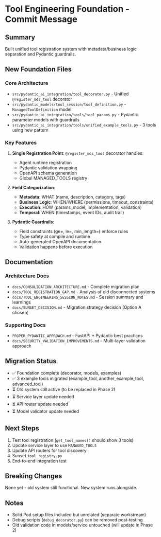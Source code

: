 # Tool Engineering Foundation - Commit Message

## Summary
Built unified tool registration system with metadata/business logic separation and Pydantic guardrails.

## New Foundation Files

### Core Architecture
- `src/pydantic_ai_integration/tool_decorator.py` - Unified `@register_mds_tool` decorator
- `src/pydantic_models/tool_session/tool_definition.py` - `ManagedToolDefinition` model
- `src/pydantic_ai_integration/tools/tool_params.py` - Pydantic parameter models with guardrails
- `src/pydantic_ai_integration/tools/unified_example_tools.py` - 3 tools using new pattern

### Key Features
1. **Single Registration Point**: `@register_mds_tool` decorator handles:
   - Agent runtime registration
   - Pydantic validation wrapping
   - OpenAPI schema generation
   - Global MANAGED_TOOLS registry

2. **Field Categorization**:
   - **Metadata**: WHAT (name, description, category, tags)
   - **Business Logic**: WHEN/WHERE (permissions, timeout, constraints)
   - **Execution**: HOW (params_model, implementation, validation)
   - **Temporal**: WHEN (timestamps, event IDs, audit trail)

3. **Pydantic Guardrails**:
   - Field constraints (ge=, le=, min_length=) enforce rules
   - Type safety at compile and runtime
   - Auto-generated OpenAPI documentation
   - Validation happens before execution

## Documentation

### Architecture Docs
- `docs/CONSOLIDATION_ARCHITECTURE.md` - Complete migration plan
- `docs/TOOL_REGISTRATION_GAP.md` - Analysis of old disconnected systems
- `docs/TOOL_ENGINEERING_SESSION_NOTES.md` - Session summary and learnings
- `docs/SUNSET_DECISION.md` - Migration strategy decision (Option A chosen)

### Supporting Docs
- `PROPER_PYDANTIC_APPROACH.md` - FastAPI + Pydantic best practices
- `docs/SECURITY_VALIDATION_IMPROVEMENTS.md` - Multi-layer validation approach

## Migration Status
- ✅ Foundation complete (decorator, models, examples)
- ✅ 3 example tools migrated (example_tool, another_example_tool, advanced_tool)
- ⏳ Old system still active (to be replaced in Phase 2)
- ⏳ Service layer update needed
- ⏳ API router update needed
- ⏳ Model validator update needed

## Next Steps
1. Test tool registration (`get_tool_names()` should show 3 tools)
2. Update service layer to use `MANAGED_TOOLS`
3. Update API routers for tool discovery
4. Sunset `tool_registry.py`
5. End-to-end integration test

## Breaking Changes
None yet - old system still functional. New system runs alongside.

## Notes
- Solid Pod setup files included but unrelated (separate workstream)
- Debug scripts (`debug_decorator.py`) can be removed post-testing
- Old validation code in models/service untouched (will update in Phase 2)
